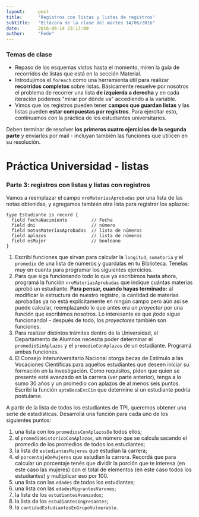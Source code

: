 ```yaml
---
layout:     post
title:      'Registros con listas y listas de registros'
subtitle:   "Bitácora de la clase del martes 14/06/2016"
date:       2016-06-14 23:17:00
author:     "Fede"
---
```


### Temas de clase
* Repaso de los esquemas vistos hasta el momento, miren la guía de recorridos de listas que está en la sección Material.
* Introdujimos el `foreach` como una herramienta útil para realizar **recorridos completos** sobre listas. Básicamente resuelve por nosotros el problema de recorrer una lista **de izquierda a derecha** y en cada iteración podemos "mirar por dónde va" accediendo a la variable.
* Vimos que los registros pueden tener **campos que guardan listas** y las listas pueden **estar compuestas por registros**. Para ejercitar esto, continuamos con la práctica de los estudiantes universitarios.

Deben terminar de resolver **los primeros cuatro ejercicios de la segunda parte** y enviarlos por mail - incluyan también las funciones que utilicen en su resolución.

# Práctica Universidad - listas

### Parte 3: registros con listas y listas con registros
Vamos a reemplazar el campo `nroMateriasAprobadas` por una lista de las notas obtenidas, y agregamos también otra lista para registrar los aplazos:

```gbs
type Estudiante is record {
  field fechaNacimiento         // Fecha
  field dni                     // número
  field notasMateriasAprobadas  // lista de números
  field aplazos                 // lista de números
  field esMujer                 // booleano
}
```

1. Escribí funciones que sirvan para calcular la `longitud`, `sumatoria` y el `promedio` de una lista de números y guardalas en tu Biblioteca. Tenelas muy en cuenta para programar los siguientes ejercicios.
1. Para que siga funcionando todo lo que ya escribimos hasta ahora, programá la función `nroMateriasAprobadas` que indique cuántas materias aprobó un estudiante. **Para pensar, cuando hayas terminado:** al modificar la estructura de nuestro registro, la cantidad de materias aprobadas ya no está explícitamente en ningún campo pero aún así se puede calcular, reemplazando lo que antes era un _proyector_ por una función que escribimos nosotros. Lo interesante es que ¡todo sigue funcionando! - después de todo, los _proyectores_ también son funciones.
2. Para realizar distintos trámites dentro de la Universidad, el Departamento de Alumnos necesita poder determinar el `promedioSinAplazos` y el `promedioConAplazos` de un estudiante. Programá ambas funciones.
3. El Consejo Interuniversitario Nacional otorga becas de Estímulo a las Vocaciones Científicas para aquellos estudiantes que deseen iniciar su formación en la investigación. Como requisitos, piden que quien se presente esté avanzado en la carrera (ver parte anterior), tenga a lo sumo 30 años y un promedio con aplazos de al menos seis puntos. Escribí la función `aptoBecaEvcCin` que determine si un estudiante podría postularse.

A partir de la lista de todos los estudiantes de TPI, queremos obtener una serie de estadísticas. Desarrollá una función para cada uno de los siguientes puntos:

1. una lista con los `promediosConAplazosDe` todos ellos;
1. el `promedioHistoricoConAplazos`, un número que se calcula sacando el promedio de los promedios de todos los estudiantes;
1. la lista de `estudiantesMujeres` que estudian la carrera;
1. el `porcentajeDeMujeres` que estudian la carrera. Recordá que para calcular un porcentaje tenés que dividir la porción que te interesa (en este caso las mujeres) con el total de elementos (en este caso todos los estudiantes) y multiplicar eso por 100.
1. una lista con las `edades` de todos los estudiantes;
1. una lista con las `edadesMigrantesVarones`;
2. la lista de los `estudiantesAvanzados`;
3. la lista de los `estudiantesIngresantes`;
4. la `cantidadEstudiantesEnGrupoVulnerable`.
